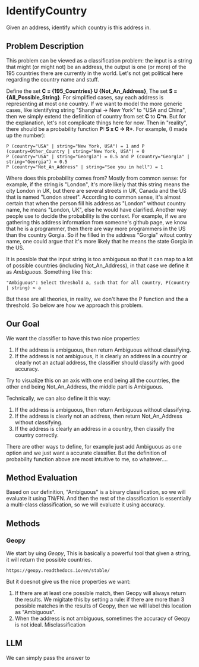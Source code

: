 # IdentifyCountry
Given an address, identify which country is this address in. 

## Problem Description
This problem can be viewed as a classification problem: the input is a string that might (or might not) be an address, the output is one (or more) of the 195 countries there are currently in the world. Let's not get political here regarding the country name and stuff. 

Define the set **C = {195_Countries} U {Not_An_Address}**, The set **S = {All_Possible_String}**. For simplified cases, say each address is representing at most one country. If we want to model the more generic cases, like identifying string "Shanghai -> New York" to "USA and China", then we simply extend the definition of country from set **C** to **C^n**. But for the explanation, let's not complicate things here for now. Then in "reality", there should be a probability function **P: S x C -> R+**. For example, (I made up the number): 

    P (country="USA" | string="New York, USA") = 1 and P (country=Other_Country | string="New York, USA") = 0
    P (country="USA" | string="Georgia") = 0.5 and P (country="Georgia" | string="Georgia") = 0.5
    P (country="Not_An_Address" | string="See you in hell") = 1

Where does this probability comes from? Mostly from common sense: for example, if the string is "London", it's more likely that this string means the city London in UK, but there are several streets in UK, Canada and the US that is named "London street". According to common sense, it's almost certain that when the person fill his address as "London" without country name, he means "London, UK", else he would have clarified. Another way people use to decide the probability is the context. For example, if we are gathering this address information from someone's github page, we know that he is a programmer, then there are way more programmers in the US than the country Gorgia. So if he filled in the address "Gorgia" witout contry name, one could argue that it's more likely that he means the state Gorgia in the US. 

It is possible that the input string is too ambiguous so that it can map to a lot of possible countries (including Not_An_Address), in that case we define it as *Ambiguous*. Something like this:

    "Ambiguous": Select threshold a, such that for all country, P(country | string) < a
But these are all theories, in reality, we don't have the P function and the a threshold. So below are how we approach this problem. 

## Our Goal
We want the classifier to have this two nice properties:
1. If the address is ambiguous, then return Ambiguous without classifying.
2. If the address is not ambiguous, it is clearly an address in a country or clearly not an actual address, the classifier should classify with good accuracy.

Try to visualize this on an axis with one end being all the countries, the other end being Not_An_Address, the middle part is Ambiguous. 

Technically, we can also define it this way:
1. If the address is ambiguous, then return Ambiguous without classifying.
2. If the address is clearly not an address, then return Not_An_Address without classifying.
3. If the address is clearly an address in a country, then classify the country correctly.

There are other ways to define, for example just add Ambiguous as one option and we just want a accurate classifier. But the definition of probability function above are most intuitive to me, so whatever....

## Method Evaluation
Based on our definition, "Ambiguous" is a binary classification, so we will evaluate it using TN/FN. 
And then the rest of the classification is essentially a multi-class classification, so we will evaluate it using accuracy. 

## Methods
### Geopy
We start by uing *Geopy*, This is basically a powerful tool that given a string, it will return the possible countries. 

    https://geopy.readthedocs.io/en/stable/
But it doesnot give us the nice properties we want:
1. If there are at least one possible match, then Geopy will always return the results. We migitate this by setting a rule: if there are more than 3 possible matches in the results of Geopy, then we will label this location as "Ambiguous".
2. When the address is not ambiguous, sometimes the accuracy of Geopy is not ideal. Misclassification 
## LLM
We can simply pass the answer to 

